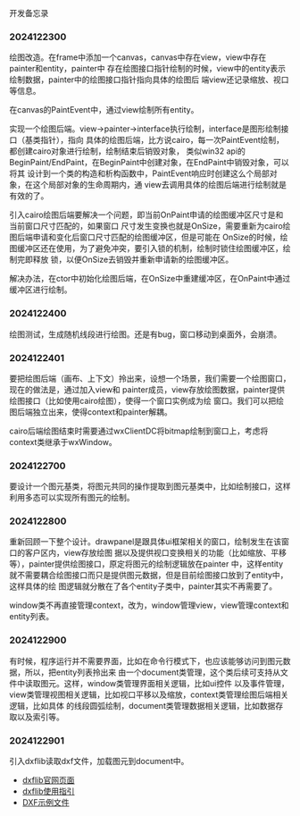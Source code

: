 开发备忘录

### 2024122300

绘图改造。在frame中添加一个canvas，canvas中存在view，view中存在painter和entity，painter中
存在绘图接口指针绘制的时候，view中的entity表示绘制数据，painter中的绘图接口指针指向具体的绘图后
端view还记录缩放、视口等信息。

在canvas的PaintEvent中，通过view绘制所有entity。

实现一个绘图后端。view->painter->interface执行绘制，interface是图形绘制接口（基类指针），指向
具体的绘图后端，比方说cairo，每一次PaintEvent绘制，都创建cairo对象进行绘制，绘制结束后销毁对象，
类似win32 api的BeginPaint/EndPaint，在BeginPaint中创建对象，在EndPaint中销毁对象，可以将其
设计到一个类的构造和析构函数中，PaintEvent响应时创建这么个局部对象，在这个局部对象的生命周期内，通
view去调用具体的绘图后端进行绘制就是有效的了。

引入cairo绘图后端要解决一个问题，即当前OnPaint申请的绘图缓冲区尺寸是和当前窗口尺寸匹配的，如果窗口
尺寸发生变换也就是OnSize，需要重新为cairo绘图后端申请和变化后窗口尺寸匹配的绘图缓冲区，但是可能在
OnSize的时候，绘图缓冲区还在使用，为了避免冲突，要引入锁的机制，绘制时锁住绘图缓冲区，绘制完即释放
锁，以便OnSize去销毁并重新申请新的绘图缓冲区。

解决办法，在ctor中初始化绘图后端，在OnSize中重建缓冲区，在OnPaint中通过缓冲区进行绘制。

### 2024122400
绘图测试，生成随机线段进行绘图。还是有bug，窗口移动到桌面外，会崩溃。

### 2024122401
要把绘图后端（画布、上下文）拎出来，设想一个场景，我们需要一个绘图窗口，现在的做法是，通过加入view和
painter成员，view存放绘图数据，painter提供绘图接口（比如使用cairo绘图），使得一个窗口实例成为绘
窗口。我们可以把绘图后端独立出来，使得context和painter解耦。

cairo后端绘图结束时需要通过wxClientDC将bitmap绘制到窗口上，考虑将context类继承于wxWindow。

### 2024122700
要设计一个图元基类，将图元共同的操作提取到图元基类中，比如绘制接口，这样利用多态可以实现所有图元的绘制。

### 2024122800
重新回顾一下整个设计。drawpanel是跟具体ui框架相关的窗口，绘制发生在该窗口的客户区内，view存放绘图
据以及提供视口变换相关的功能（比如缩放、平移等），painter提供绘图接口，原定将图元的绘制逻辑放在painter
中，这样entity就不需要耦合绘图接口而只是提供图元数据，但是目前绘图接口放到了entity中，这样具体的绘
图逻辑就分散在了各个entity子类中，painter其实不再需要了。

window类不再直接管理context，改为，window管理view，view管理context和entity列表。

### 2024122900
有时候，程序运行并不需要界面，比如在命令行模式下，也应该能够访问到图元数据，所以，把entity列表拎出来
由一个document类管理，这个类后续可支持从文件中读取图元。这样，window类管理界面相关逻辑，比如ui控件
以及事件管理，view类管理视图相关逻辑，比如视口平移以及缩放，context类管理绘图后端相关逻辑，比如具体
的线段圆弧绘制，document类管理数据相关逻辑，比如数据存取以及索引等。

### 2024122901
引入dxflib读取dxf文件，加载图元到document中。
- [dxflib官网页面](https://qcad.org/en/90-dxflib)
- [dxflib使用指引](https://qcad.org/doc/dxflib/2.5/reference/dxflib-reference-manual.pdf)
- [DXF示例文件](https://people.math.sc.edu/Burkardt/data/dxf/dxf.html)
